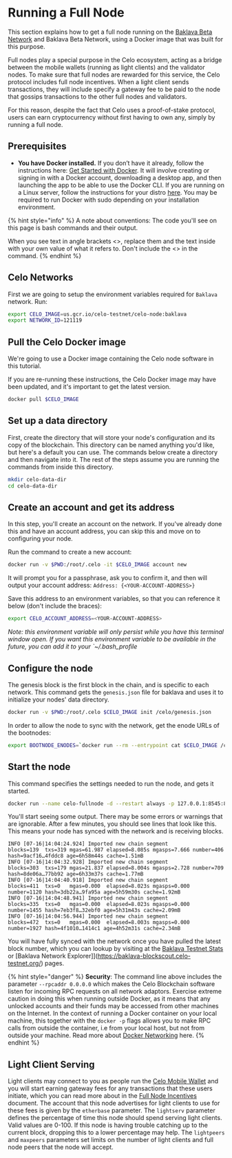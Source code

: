 # Running a Full Node

This section explains how to get a full node running on the [Baklava Beta Network](baklava-testnet.md) and Baklava Beta Network, using a Docker image that was built for this purpose.

Full nodes play a special purpose in the Celo ecosystem, acting as a bridge between the mobile wallets \(running as light clients\) and the validator nodes. To make sure that full nodes are rewarded for this service, the Celo protocol includes full node incentives.
When a light client sends transactions, they will include specify a gateway fee to be paid to the node that gossips transactions to the other full nodes and validators.

For this reason, despite the fact that Celo uses a proof-of-stake protocol, users can earn cryptocurrency without first having to own any, simply by running a full node.

## Prerequisites

- **You have Docker installed.** If you don’t have it already, follow the instructions here: [Get Started with Docker](https://www.docker.com/get-started). It will involve creating or signing in with a Docker account, downloading a desktop app, and then launching the app to be able to use the Docker CLI. If you are running on a Linux server, follow the instructions for your distro [here](https://docs.docker.com/install/#server). You may be required to run Docker with sudo depending on your installation environment.

{% hint style="info" %}
A note about conventions:
The code you'll see on this page is bash commands and their output.

When you see text in angle brackets &lt;&gt;, replace them and the text inside with your own value of what it refers to. Don't include the &lt;&gt; in the command.
{% endhint %}

## Celo Networks

First we are going to setup the environment variables required for `Baklava` network. Run:

```bash
export CELO_IMAGE=us.gcr.io/celo-testnet/celo-node:baklava
export NETWORK_ID=121119
```

## Pull the Celo Docker image

We're going to use a Docker image containing the Celo node software in this tutorial.

If you are re-running these instructions, the Celo Docker image may have been updated, and it's important to get the latest version.

```bash
docker pull $CELO_IMAGE
```

## Set up a data directory

First, create the directory that will store your node's configuration and its copy of the blockchain. This directory can be named anything you'd like, but here's a default you can use. The commands below create a directory and then navigate into it. The rest of the steps assume you are running the commands from inside this directory.

```bash
mkdir celo-data-dir
cd celo-data-dir
```

## Create an account and get its address

In this step, you'll create an account on the network. If you've already done this and have an account address, you can skip this and move on to configuring your node.

Run the command to create a new account:

```bash
docker run -v $PWD:/root/.celo -it $CELO_IMAGE account new
```

It will prompt you for a passphrase, ask you to confirm it, and then will output your account address: `Address: {<YOUR-ACCOUNT-ADDRESS>}`

Save this address to an environment variables, so that you can reference it below (don't include the braces):

```bash
export CELO_ACCOUNT_ADDRESS=<YOUR-ACCOUNT-ADDRESS>
```

_Note: this environment variable will only persist while you have this terminal window open. If you want this environment variable to be available in the future, you can add it to your `~/.bash_profile_

## Configure the node

The genesis block is the first block in the chain, and is specific to each network. This command gets the `genesis.json` file for baklava and uses it to initialize your nodes' data directory.

```bash
docker run -v $PWD:/root/.celo $CELO_IMAGE init /celo/genesis.json
```

In order to allow the node to sync with the network, get the enode URLs of the bootnodes:

```bash
export BOOTNODE_ENODES=`docker run --rm --entrypoint cat $CELO_IMAGE /celo/bootnodes`
```

## Start the node

This command specifies the settings needed to run the node, and gets it started.

```bash
docker run --name celo-fullnode -d --restart always -p 127.0.0.1:8545:8545 -p 127.0.0.1:8546:8546 -p 30303:30303 -p 30303:30303/udp -v $PWD:/root/.celo $CELO_IMAGE --verbosity 3 --networkid $NETWORK_ID --syncmode full --rpc --rpcaddr 0.0.0.0 --rpcapi eth,net,web3,debug,admin,personal --lightserv 90 --lightpeers 1000 --maxpeers 1100 --etherbase $CELO_ACCOUNT_ADDRESS --bootnodes $BOOTNODE_ENODES
```

You'll start seeing some output. There may be some errors or warnings that are ignorable. After a few minutes, you should see lines that look like this. This means your node has synced with the network and is receiving blocks.

```text
INFO [07-16|14:04:24.924] Imported new chain segment               blocks=139  txs=319 mgas=61.987 elapsed=8.085s mgasps=7.666 number=406  hash=9acf16…4fddc8 age=6h58m44s cache=1.51mB
INFO [07-16|14:04:32.928] Imported new chain segment               blocks=303  txs=179 mgas=21.837 elapsed=8.004s mgasps=2.728 number=709  hash=8de06a…77bb92 age=6h33m37s cache=1.77mB
INFO [07-16|14:04:40.918] Imported new chain segment               blocks=411  txs=0   mgas=0.000  elapsed=8.023s mgasps=0.000 number=1120 hash=3db22a…9fa95a age=5h59m30s cache=1.92mB
INFO [07-16|14:04:48.941] Imported new chain segment               blocks=335  txs=0   mgas=0.000  elapsed=8.023s mgasps=0.000 number=1455 hash=7eb3f8…32ebf0 age=5h31m43s cache=2.09mB
INFO [07-16|14:04:56.944] Imported new chain segment               blocks=472  txs=0   mgas=0.000  elapsed=8.003s mgasps=0.000 number=1927 hash=4f1010…1414c1 age=4h52m31s cache=2.34mB
```

You will have fully synced with the network once you have pulled the latest block number, which you can lookup by visiting at the [Baklava Testnet Stats](https://baklava-ethstats.celo-testnet.org/) or [Baklava Network Explorer]](https://baklava-blockscout.celo-testnet.org/) pages.

{% hint style="danger" %}
**Security**: The command line above includes the parameter `--rpcaddr 0.0.0.0` which makes the Celo Blockchain software listen for incoming RPC requests on all network adaptors. Exercise extreme caution in doing this when running outside Docker, as it means that any unlocked accounts and their funds may be accessed from other machines on the Internet. In the context of running a Docker container on your local machine, this together with the `docker -p` flags allows you to make RPC calls from outside the container, i.e from your local host, but not from outside your machine. Read more about [Docker Networking](https://docs.docker.com/network/network-tutorial-standalone/#use-user-defined-bridge-networks) here.
{% endhint %}

## Light Client Serving

Light clients may connect to you as people run the [Celo Mobile Wallet](using-the-mobile-wallet.md) and you will start earning gateway fees for any transactions that these users initiate, which you can read more about in the [Full Node Incentives](../celo-codebase/protocol/transactions/full-node-incentives.md) document. The account that this node advertises for light clients to use for these fees is given by the `etherbase` parameter. The `lightserv` parameter defines the percentage of time this node should spend serving light clients. Valid values are 0-100. If this node is having trouble catching up to the current block, dropping this to a lower percentage may help. The `lightpeers` and `maxpeers` parameters set limits on the number of light clients and full node peers that the node will accept.
